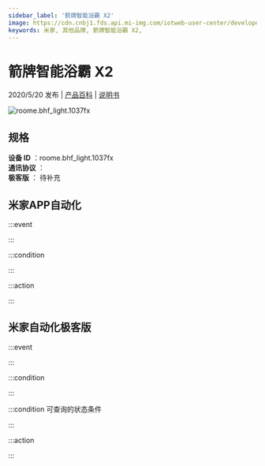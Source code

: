 ```yaml
---
sidebar_label: '箭牌智能浴霸 X2'
image: https://cdn.cnbj1.fds.api.mi-img.com/iotweb-user-center/developer_16788710681893G8HEMTi.png?GalaxyAccessKeyId=AKVGLQWBOVIRQ3XLEW&Expires=9223372036854775807&Signature=npNKx5PrhKYL8WLvwXzkMciS2OQ=
keywords: 米家, 其他品牌, 箭牌智能浴霸 X2, 
---
```

# 箭牌智能浴霸 X2

2020/5/20 发布 | [产品百科](https://home.mi.com/webapp/content/baike/product/index.html?model=roome.bhf_light.1037fx/) | [说明书](https://home.mi.com/views/introduction.html?model=roome.bhf_light.1037fx&region=cn)

![roome.bhf_light.1037fx](https://cdn.cnbj1.fds.api.mi-img.com/iotweb-user-center/developer_16788710681893G8HEMTi.png?GalaxyAccessKeyId=AKVGLQWBOVIRQ3XLEW&Expires=9223372036854775807&Signature=npNKx5PrhKYL8WLvwXzkMciS2OQ=)

## 规格  
> 
**设备 ID** ：roome.bhf_light.1037fx  
**通讯协议** ：  
**极客版**  ： 待补充 


## 米家APP自动化  

:::event  

:::

:::condition  

:::

:::action   

:::

## 米家自动化极客版  

:::event  

:::

:::condition  

:::

:::condition 可查询的状态条件  

:::

:::action  

:::

        
